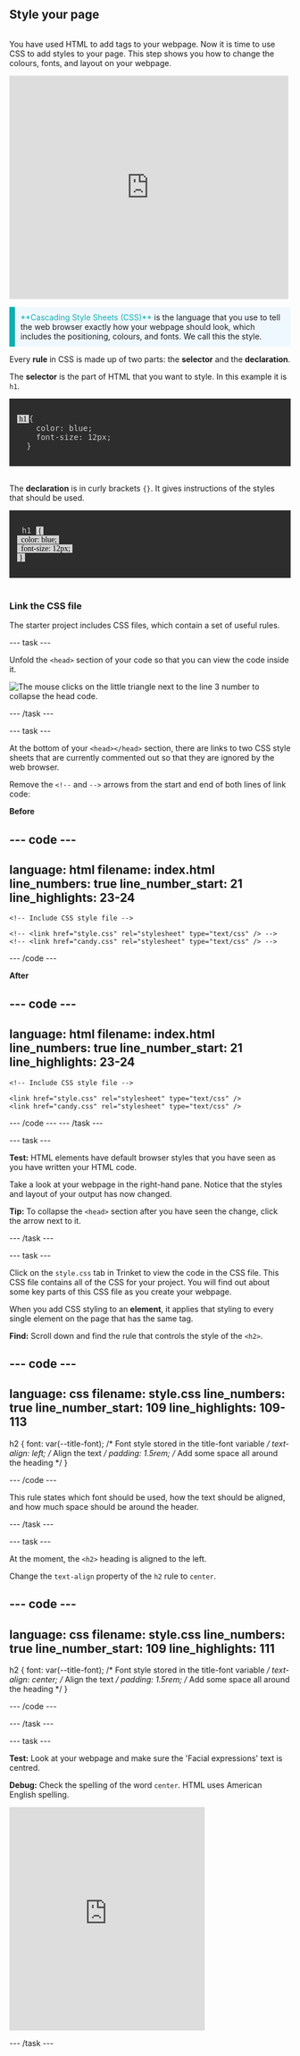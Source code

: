 ## Style your page

<div style="display: flex; flex-wrap: wrap">
<div style="flex-basis: 200px; flex-grow: 1; margin-right: 15px;">

You have used HTML to add tags to your webpage. Now it is time to use CSS to add styles to your page. This step shows you how to change the colours, fonts, and layout on your webpage.   
  
</div>
<div>
<iframe src="https://trinket.io/embed/html/931f275be7?outputOnly=true" width="500" height="400" frameborder="0" marginwidth="0" marginheight="0" allowfullscreen></iframe>
</div>
</div>

<p style="border-left: solid; border-width:10px; border-color: #0faeb0; background-color: aliceblue; padding: 10px;">
<span style="color: #0faeb0">**Cascading Style Sheets (CSS)**</span> is the language that you use to tell the web browser exactly how your webpage should look, which includes the positioning, colours, and fonts. We call this the style.
</p>

Every **rule** in CSS is made up of two parts: the **selector** and the **declaration**.

The **selector** is the part of HTML that you want to style. In this example it is `h1`.

<div style="background-color:#2d2d2d; padding: 1em;">
  <pre><span style="color:#000; background-color:#d2d2d2; font-family:Consolas; font-size: 1em"> h1 </span
><span style=" color:#ccc;  font-family: Consolas, Monaco, 'Andale Mono', 'Ubuntu Mono', monospace; font-size: 1em">{
    color: blue;
    font-size: 12px;
  }</span></pre>
</div>

<br/>

The **declaration** is in curly brackets `{}`. It gives instructions of the styles that should be used.

<div style="background-color:#2d2d2d; padding: 1em;">
<pre><span style="color:#ccc; font-family: Consolas, Monaco, 'Andale Mono', 'Ubuntu Mono', monospace; font-size: 1em"> h1 </span
><span style=" color:#000; background-color:#d2d2d2; font-family: Consolas; font-size: 1em"> { 
  color: blue; 
  font-size: 12px; 
 } </span></pre>
</div>

<br/>

### Link the CSS file

The starter project includes CSS files, which contain a set of useful rules.

--- task ---

Unfold the `<head>` section of your code so that you can view the code inside it.

![The mouse clicks on the little triangle next to the line 3 number to collapse the head code.](images/collapse.gif)

--- /task ---

--- task ---

At the bottom of your `<head></head>` section, there are links to two CSS style sheets that are currently commented out so that they are ignored by the web browser.

Remove the `<!--` and `-->` arrows from the start and end of both lines of link code:

**Before**

--- code ---
---
language: html filename: index.html line_numbers: true line_number_start: 21
line_highlights: 23-24
---   
    <!-- Include CSS style file -->

    <!-- <link href="style.css" rel="stylesheet" type="text/css" /> -->
    <!-- <link href="candy.css" rel="stylesheet" type="text/css" /> -->
  </head>

--- /code ---

**After**

--- code ---
---
language: html filename: index.html line_numbers: true line_number_start: 21
line_highlights: 23-24
---   
    <!-- Include CSS style file -->

    <link href="style.css" rel="stylesheet" type="text/css" />
    <link href="candy.css" rel="stylesheet" type="text/css" />
  </head>

--- /code --- --- /task ---

--- task ---

**Test:** HTML elements have default browser styles that you have seen as you have written your HTML code.

Take a look at your webpage in the right-hand pane. Notice that the styles and layout of your output has now changed.

**Tip:** To collapse the `<head>` section after you have seen the change, click the arrow next to it.

--- /task ---

--- task ---

Click on the `style.css` tab in Trinket to view the code in the CSS file. This CSS file contains all of the CSS for your project. You will find out about some key parts of this CSS file as you create your webpage.

When you add CSS styling to an **element**, it applies that styling to every single element on the page that has the same tag.

**Find:** Scroll down and find the rule that controls the style of the `<h2>`.

--- code ---
---
language: css filename: style.css line_numbers: true line_number_start: 109
line_highlights: 109-113
---

h2 { font: var(--title-font); /* Font style stored in the title-font variable */ text-align: left; /* Align the text */ padding: 1.5rem; /* Add some space all around the heading */ }

--- /code ---

This rule states which font should be used, how the text should be aligned, and how much space should be around the header.

--- /task ---

--- task ---

At the moment, the `<h2>` heading is aligned to the left.

Change the `text-align` property of the `h2` rule to `center`.

--- code ---
---
language: css filename: style.css line_numbers: true line_number_start: 109
line_highlights: 111
---

h2 { font: var(--title-font); /* Font style stored in the title-font variable */ text-align: center; /* Align the text */ padding: 1.5rem; /* Add some space all around the heading */ }

--- /code ---

--- /task ---

--- task ---

**Test:** Look at your webpage and make sure the 'Facial expressions' text is centred.

**Debug:** Check the spelling of the word `center`. HTML uses American English spelling. 

<iframe src="https://trinket.io/embed/html/931f275be7?outputOnly=true" width="350" height="400" frameborder="0" marginwidth="0" marginheight="0" allowfullscreen></iframe>

--- /task ---

